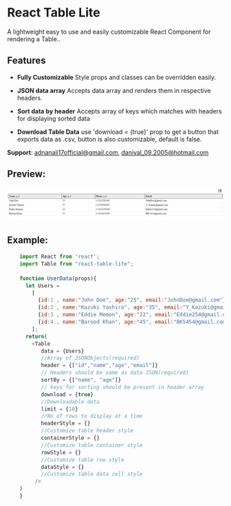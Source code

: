 # React Table Lite

A lightweight easy to use and easily customizable React Component for rendering a Table..

## Features

 - **Fully Customizable**
    Style props and classes can be overridden easily.

 - **JSON data array**
    Accepts data array and renders them in respective headers.
    
 - **Sort data by header**
    Accepts array of keys which matches with headers for displaying sorted data    

 - **Download Table Data**
    use 'download = {true}' prop to get a button that exports data as .csv, button is also customizable, default is false.

  **Support**:  adnanali17official@gmail.com, daniyal_09.2005@hotmail.com
  
 ## Preview:
 
 <img src="https://github.com/adnanali17official/react-table-lite/blob/master/preview.png" alt="react-table-lite-preview" />

 ## Example:
```js  
    import React from 'react';
    import Table from "react-table-lite";
    
    function UserData(props){
      let Users = 
		[
		  {id:1 , name:"John Doe", age:"25", email:"JohnDoe@gmail.com"},
		  {id:2 , name:"Kazuki Yashiro", age:"35", email:"Y_Kazuki@gmail.com"},
		  {id:3 , name:"Eddie Memon", age:"22", email:"Eddie254@gmail.com"},
		  {id:4 , name:"Barood Khan", age:"45", email:"BK5454@gmail.com"},
		];
      return(
		<Table
		   data = {Users}		
		   //Array of JSONObjects(required)
		   header = {["id","name","age","email"]}  
		   // Headers should be same as data JSON(required)
		   sortBy = {["name", "age"]}
		   // keys for sorting should be present in header array
		   download = {true}
		   //Downloadable data 
		   limit = {10}
		   //No of rows to display at a time
		   headerStyle = {}
		   //Customize table header style
		   containerStyle = {}
		   //Customize table container style
		   rowStyle = {}
		   //Customize table row style
		   dataStyle = {}
		   //Customize table data cell style
		 />
	)
	}
```

